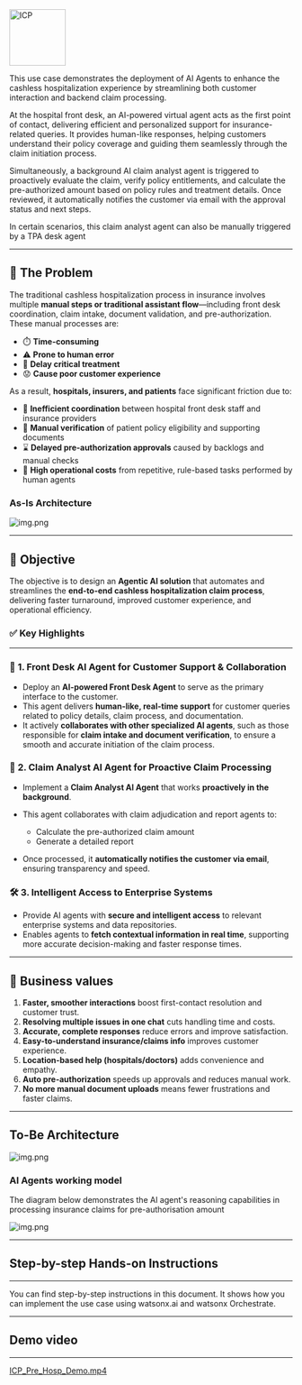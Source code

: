 
<img src="ICP_pre_hosp_main.png" alt="ICP" style="width:100px;"/>

This use case demonstrates the deployment of AI Agents to enhance the cashless hospitalization experience by streamlining both customer interaction and backend claim processing.

At the hospital front desk, an AI-powered virtual agent acts as the first point of contact, delivering efficient and personalized support for insurance-related queries. It provides human-like responses, helping customers understand their policy coverage and guiding them seamlessly through the claim initiation process.

Simultaneously, a background AI claim analyst agent is triggered to proactively evaluate the claim, verify policy entitlements, and calculate the pre-authorized amount based on policy rules and treatment details. Once reviewed, it automatically notifies the customer via email with the approval status and next steps.

In certain scenarios, this claim analyst agent can also be manually triggered by a TPA desk agent


---

## 🧾 **The Problem**

The traditional cashless hospitalization process in insurance involves multiple **manual steps or traditional assistant flow**—including front desk coordination, claim intake, document validation, and pre-authorization. These manual processes are:

* ⏱️ **Time-consuming**
* ⚠️ **Prone to human error**
* 🏥 **Delay critical treatment**
* 😟 **Cause poor customer experience**

As a result, **hospitals, insurers, and patients** face significant friction due to:

* 🔁 **Inefficient coordination** between hospital front desk staff and insurance providers
* 📄 **Manual verification** of patient policy eligibility and supporting documents
* ⌛ **Delayed pre-authorization approvals** caused by backlogs and manual checks
* 💸 **High operational costs** from repetitive, rule-based tasks performed by human agents

### **As-Is Architecture**
 ![img.png](../../images/ICP_Pre_Hosp_img.png)

---

## 🎯 **Objective**

The objective is to design an **Agentic AI solution** that automates and streamlines the **end-to-end cashless hospitalization claim process**, delivering faster turnaround, improved customer experience, and operational efficiency.

### ✅ **Key Highlights**

---

### 🤖 **1. Front Desk AI Agent for Customer Support & Collaboration**

* Deploy an **AI-powered Front Desk Agent** to serve as the primary interface to the customer.
* This agent delivers **human-like, real-time support** for customer queries related to policy details, claim process, and documentation.
* It actively **collaborates with other specialized AI agents**, such as those responsible for **claim intake and document verification**, to ensure a smooth and accurate initiation of the claim process.



### 🤖 **2. Claim Analyst AI Agent for Proactive Claim Processing**

* Implement a **Claim Analyst AI Agent** that works **proactively in the background**.
* This agent collaborates with claim adjudication and report agents to:

    * Calculate the pre-authorized claim amount
    * Generate a detailed report
* Once processed, it **automatically notifies the customer via email**, ensuring transparency and speed.



### 🛠️ **3. Intelligent Access to Enterprise Systems**

* Provide AI agents with **secure and intelligent access** to relevant enterprise systems and data repositories.
* Enables agents to **fetch contextual information in real time**, supporting more accurate decision-making and faster response times.

---

## 🚀 **Business values**

1. **Faster, smoother interactions** boost first-contact resolution and customer trust.
2. **Resolving multiple issues in one chat** cuts handling time and costs.
3. **Accurate, complete responses** reduce errors and improve satisfaction.
4. **Easy-to-understand insurance/claims info** improves customer experience.
5. **Location-based help (hospitals/doctors)** adds convenience and empathy.
6. **Auto pre-authorization** speeds up approvals and reduces manual work.
7. **No more manual document uploads** means fewer frustrations and faster claims.

---

## **To-Be Architecture**

![img.png](../../images/ICP_pre_hosp_tba_img.png)

### **AI Agents working model**

The diagram below demonstrates the AI agent's reasoning capabilities in processing insurance claims for pre-authorisation amount

![img.png](../../images/ICP_agent_wm_img.png)

---

## **Step-by-step Hands-on Instructions**

---

You can find step-by-step instructions in this document. It shows how you can implement the use case using watsonx.ai and watsonx Orchestrate.

---

## **Demo video**

---
[ICP_Pre_Hosp_Demo.mp4](../../videos/ICP_Pre_Hosp_Demo.mp4)